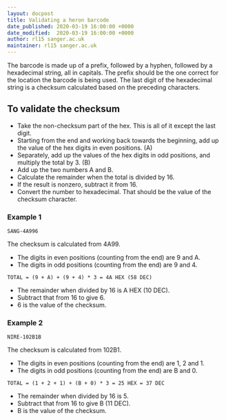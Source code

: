 ```yaml
---
layout: docpost
title: Validating a heron barcode
date_published: 2020-03-19 16:00:00 +0000
date_modified:  2020-03-19 16:00:00 +0000
author: rl15 sanger.ac.uk
maintainer: rl15 sanger.ac.uk
---
```


The barcode is made up of a prefix, followed by a hyphen, followed by a hexadecimal string, all in capitals.
The prefix should be the one correct for the location the barcode is being used.
The last digit of the hexadecimal string is a checksum calculated based on the preceding characters.

## To validate the checksum

* Take the non-checksum part of the hex. This is all of it except the last digit.
* Starting from the end and working back towards the beginning, add up the value of the hex digits in even positions. (A)
* Separately, add up the values of the hex digits in odd positions, and multiply the total by 3. (B)
* Add up the two numbers A and B.
* Calculate the remainder when the total is divided by 16.
* If the result is nonzero, subtract it from 16.
* Convert the number to hexadecimal.
That should be the value of the checksum character.

### Example 1

`SANG-4A996`

The checksum is calculated from 4A99.

* The digits in even positions (counting from the end) are 9 and A.
* The digits in odd positions (counting from the end) are 9 and 4.

```
TOTAL = (9 + A) + (9 + 4) * 3 = 4A HEX (58 DEC)
```

* The remainder when divided by 16 is A HEX (10 DEC).
* Subtract that from 16 to give 6.
* 6 is the value of the checksum.

### Example 2

`NIRE-102B1B`

The checksum is calculated from 102B1.

* The digits in even positions (counting from the end) are 1, 2 and 1.
* The digits in odd positions (counting from the end) are B and 0.

```
TOTAL = (1 + 2 + 1) + (B + 0) * 3 = 25 HEX = 37 DEC
```

* The remainder when divided by 16 is 5.
* Subtract that from 16 to give B (11 DEC).
* B is the value of the checksum.
